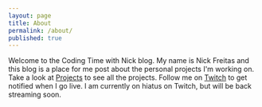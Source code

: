 ```yaml
---
layout: page
title: About
permalink: /about/
published: true
---
```


Welcome to the Coding Time with Nick blog. My name is Nick Freitas and this blog is a place for me post about the personal projects I'm working on. Take a look at [Projects](https://nick-freitas.github.io/projects/) to see all the projects. Follow me on [Twitch](https://www.twitch.tv/codingtimewithnick) to get notified when I go live. I am currently on hiatus on Twitch, but will be back streaming soon.
